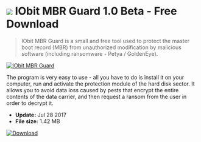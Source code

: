 # ![](https://cdn.softexe.net/static/icon/1/iobit-mbr-guard-10911.png) IObit MBR Guard 1.0 Beta - Free Download

> IObit MBR Guard is a small and free tool used to protect the master boot record (MBR) from unauthorized modification by malicious software (including ransomware - Petya / GoldenEye).

[![IObit MBR Guard](https:https://tse4.mm.bing.net/th?id=OIP.lb_w1VDQgVVQyY91Nsvw6QHaFg&pid=Api)](https://softexe.net/win/security-privacy/other/iobit-mbr-guard:pRapp.html)

The program is very easy to use - all you have to do is install it on your computer, run and activate the protection module of the hard disk sector. It allows you to avoid data loss caused by pests that encrypt the entire contents of the data carrier, and then request a ransom from the user in order to decrypt it.


- **Update:** Jul 28 2017
- **File size:** 1.42 MB

[![Download](https://cdn.softexe.net/static/img/download.png)](https://softexe.net/win/security-privacy/other/iobit-mbr-guard:pRapp.html)

